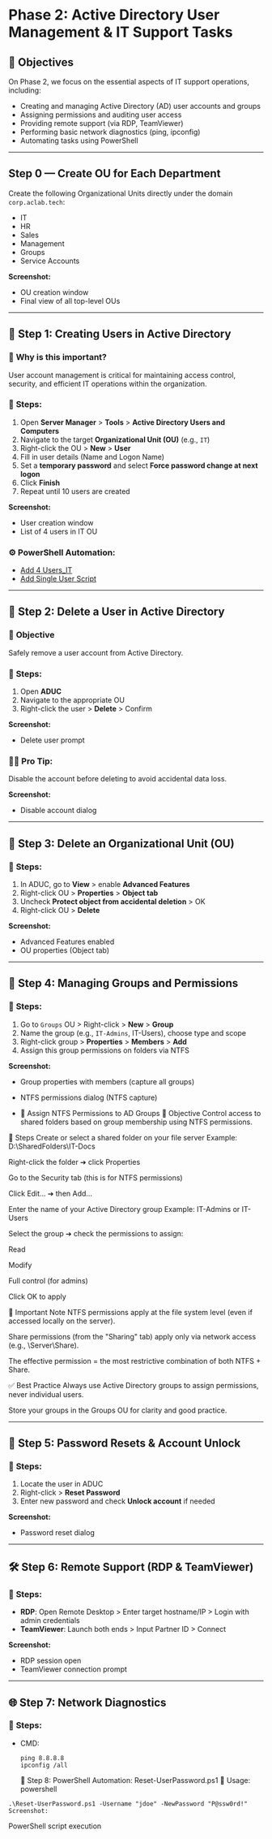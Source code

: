 # Phase 2: **Active Directory User Management & IT Support Tasks**

## 🌟 **Objectives**
On Phase 2, we focus on the essential aspects of IT support operations, including:

- Creating and managing Active Directory (AD) user accounts and groups
- Assigning permissions and auditing user access
- Providing remote support (via RDP, TeamViewer)
- Performing basic network diagnostics (ping, ipconfig)
- Automating tasks using PowerShell

---

## Step 0 — Create OU for Each Department

Create the following Organizational Units directly under the domain `corp.aclab.tech`:

- IT
- HR
- Sales
- Management
- Groups
- Service Accounts

**Screenshot:**
- OU creation window
- Final view of all top-level OUs

---

## 🌟 Step 1: **Creating Users in Active Directory**

### 🔧 **Why is this important?**
User account management is critical for maintaining access control, security, and efficient IT operations within the organization.

### 🔧 **Steps:**
1. Open **Server Manager** > **Tools** > **Active Directory Users and Computers**
2. Navigate to the target **Organizational Unit (OU)** (e.g., `IT`)
3. Right-click the OU > **New** > **User**
4. Fill in user details (Name and Logon Name)
5. Set a **temporary password** and select **Force password change at next logon**
6. Click **Finish**
7. Repeat until 10 users are created

**Screenshot:**
- User creation window
- List of 4 users in IT OU

### ⚙️ **PowerShell Automation:**
- [Add 4 Users_IT](https://github.com/AliChoukatli/CyberShield-Enterprise/blob/main/IT_Support/PowerShell_Script/Add_10_users.ps1)
- [Add Single User Script](https://github.com/AliChoukatli/CyberShield-Enterprise/blob/main/IT_Support/PowerShell_Script/Add_user.ps1)

---

## 🌟 Step 2: **Delete a User in Active Directory**

### 🎯 **Objective**
Safely remove a user account from Active Directory.

### 🔧 **Steps:**
1. Open **ADUC**
2. Navigate to the appropriate OU
3. Right-click the user > **Delete** > Confirm

**Screenshot:**
- Delete user prompt

### 🧑‍💻 **Pro Tip:**
Disable the account before deleting to avoid accidental data loss.

**Screenshot:**
- Disable account dialog

---

## 🌟 Step 3: **Delete an Organizational Unit (OU)**

### 🔧 **Steps:**
1. In ADUC, go to **View** > enable **Advanced Features**
2. Right-click OU > **Properties** > **Object tab**
3. Uncheck **Protect object from accidental deletion** > OK
4. Right-click OU > **Delete**

**Screenshot:**
- Advanced Features enabled
- OU properties (Object tab)

---

## 👥 Step 4: **Managing Groups and Permissions**

### 🔧 **Steps:**
1. Go to `Groups` OU > Right-click > **New** > **Group**
2. Name the group (e.g., `IT-Admins`, IT-Users), choose type and scope
3. Right-click group > **Properties** > **Members** > **Add**
4. Assign this group permissions on folders via NTFS

**Screenshot:**
- Group properties with members (capture all groups)
- NTFS permissions dialog (NTFS capture)

- 🔐 Assign NTFS Permissions to AD Groups
🎯 Objective
Control access to shared folders based on group membership using NTFS permissions.

📁 Steps
Create or select a shared folder on your file server
Example: D:\SharedFolders\IT-Docs

Right-click the folder ➔ click Properties

Go to the Security tab (this is for NTFS permissions)

Click Edit… ➔ then Add…

Enter the name of your Active Directory group
Example: IT-Admins or IT-Users

Select the group ➔ check the permissions to assign:

Read

Modify

Full control (for admins)

Click OK to apply

📝 Important Note
NTFS permissions apply at the file system level (even if accessed locally on the server).

Share permissions (from the "Sharing" tab) apply only via network access (e.g., \\Server\Share).

The effective permission = the most restrictive combination of both NTFS + Share.

✅ Best Practice
Always use Active Directory groups to assign permissions, never individual users.

Store your groups in the Groups OU for clarity and good practice.



---

## 🔄 Step 5: **Password Resets & Account Unlock**

### 🔧 **Steps:**
1. Locate the user in ADUC
2. Right-click > **Reset Password**
3. Enter new password and check **Unlock account** if needed

**Screenshot:**
- Password reset dialog

---

## 🛠️ Step 6: **Remote Support (RDP & TeamViewer)**

### 🔧 **Steps:**
- **RDP**: Open Remote Desktop > Enter target hostname/IP > Login with admin credentials
- **TeamViewer**: Launch both ends > Input Partner ID > Connect

**Screenshot:**
- RDP session open
- TeamViewer connection prompt

---

## 🌐 Step 7: **Network Diagnostics**

### 🔧 **Steps:**
- CMD:
  ```
  ping 8.8.8.8
  ipconfig /all
  ```
  💪 Step 8: PowerShell Automation: Reset-UserPassword.ps1
🔧 Usage:
powershell
```
.\Reset-UserPassword.ps1 -Username "jdoe" -NewPassword "P@ssw0rd!"
Screenshot:
```
PowerShell script execution


